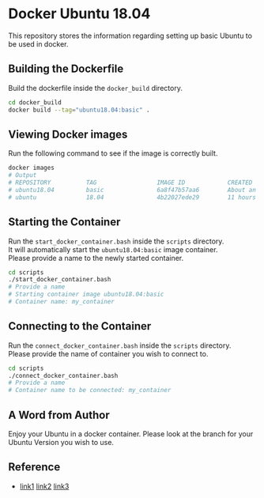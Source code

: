 # Docker Ubuntu 18.04

This repository stores the information regarding setting up basic Ubuntu to be used in docker.

## Building the Dockerfile

Build the dockerfile inside the `docker_build` directory.  
```bash
cd docker_build
docker build --tag="ubuntu18.04:basic" .
```

## Viewing Docker images

Run the following command to see if the image is correctly built.  
```bash
docker images
# Output
# REPOSITORY          TAG                 IMAGE ID            CREATED             SIZE
# ubuntu18.04         basic               6a8f47b57aa6        About an hour ago   586MB
# ubuntu              18.04               4b22027ede29        11 hours ago        127MB
```

## Starting the Container

Run the `start_docker_container.bash` inside the `scripts` directory.  
It will automatically start the `ubuntu18.04:basic` image container.  
Please provide a name to the newly started container.  
```bash
cd scripts
./start_docker_container.bash
# Provide a name
# Starting container image ubuntu18.04:basic
# Container name: my_container
```

## Connecting to the Container

Run the `connect_docker_container.bash` inside the `scripts` directory.  
Please provide the name of container you wish to connect to.  
```bash
cd scripts
./connect_docker_container.bash
# Provide a name
# Container name to be connected: my_container
```

## A Word from Author

Enjoy your Ubuntu in a docker container. Please look at the branch for your Ubuntu Version you wish to use.  

## Reference

- [link1](https://github.com/udacimak/udacimak) [link2](https://github.com/saurabverma/dockerfiles) [link3](https://gist.github.com/robsonke/c5c478bae476adb32d48)
